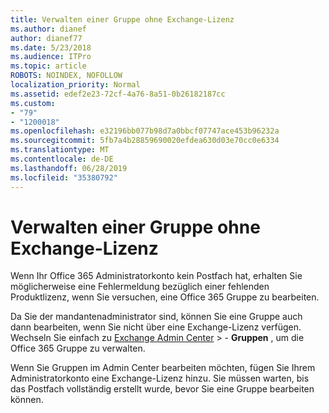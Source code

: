 ```yaml
---
title: Verwalten einer Gruppe ohne Exchange-Lizenz
ms.author: dianef
author: dianef77
ms.date: 5/23/2018
ms.audience: ITPro
ms.topic: article
ROBOTS: NOINDEX, NOFOLLOW
localization_priority: Normal
ms.assetid: edef2e23-72cf-4a76-8a51-0b26182187cc
ms.custom:
- "79"
- "1200018"
ms.openlocfilehash: e32196bb077b98d7a0bbcf07747ace453b96232a
ms.sourcegitcommit: 5fb7a4b28859690020efdea630d03e70cc0e6334
ms.translationtype: MT
ms.contentlocale: de-DE
ms.lasthandoff: 06/28/2019
ms.locfileid: "35380792"
---
```

# <a name="manage-a-group-without-an-exchange-license"></a>Verwalten einer Gruppe ohne Exchange-Lizenz

Wenn Ihr Office 365 Administratorkonto kein Postfach hat, erhalten Sie möglicherweise eine Fehlermeldung bezüglich einer fehlenden Produktlizenz, wenn Sie versuchen, eine Office 365 Gruppe zu bearbeiten.
  
Da Sie der mandantenadministrator sind, können Sie eine Gruppe auch dann bearbeiten, wenn Sie nicht über eine Exchange-Lizenz verfügen. Wechseln Sie einfach zu [Exchange Admin Center](https://outlook.office365.com/ecp.aspx) \> - **Gruppen** , um die Office 365 Gruppe zu verwalten.
  
Wenn Sie Gruppen im Admin Center bearbeiten möchten, fügen Sie Ihrem Administratorkonto eine Exchange-Lizenz hinzu. Sie müssen warten, bis das Postfach vollständig erstellt wurde, bevor Sie eine Gruppe bearbeiten können.
  